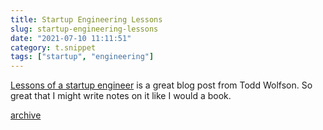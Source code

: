 ```yaml
---
title: Startup Engineering Lessons
slug: startup-engineering-lessons
date: "2021-07-10 11:11:51"
category: t.snippet
tags: ["startup", "engineering"]
---
```


[Lessons of a startup
engineer](https://twolfson.com/2021-06-24-lessons-of-a-startup-engineer) is a
great blog post from Todd Wolfson. So great that I might write notes on it like I
would a book.

[archive](https://twolfson.com/2021-06-24-lessons-of-a-startup-engineer)
